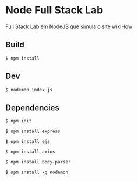 # Node Full Stack Lab

Full Stack Lab em NodeJS que simula o site wikiHow


## Build

` $ npm install
`

## Dev

` $ nodemon index.js
`

## Dependencies

` $ npm init
`

` $ npm install express
`

` $ npm install ejs
`

` $ npm install axios
`

` $ npm install body-parser
`

` $ npm install -g nodemon
`
